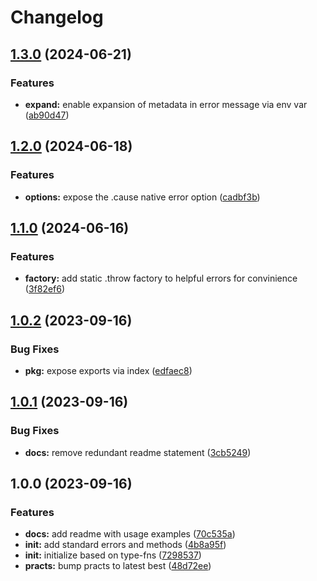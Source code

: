 # Changelog

## [1.3.0](https://github.com/ehmpathy/error-fns/compare/v1.2.0...v1.3.0) (2024-06-21)


### Features

* **expand:** enable expansion of metadata in error message via env var ([ab90d47](https://github.com/ehmpathy/error-fns/commit/ab90d474deccf2804d48ace4e51c97125747afdf))

## [1.2.0](https://github.com/ehmpathy/error-fns/compare/v1.1.0...v1.2.0) (2024-06-18)


### Features

* **options:** expose the .cause native error option ([cadbf3b](https://github.com/ehmpathy/error-fns/commit/cadbf3beb59c1ef5828d5dc05339e9b113751893))

## [1.1.0](https://github.com/ehmpathy/error-fns/compare/v1.0.2...v1.1.0) (2024-06-16)


### Features

* **factory:** add static .throw factory to helpful errors for convinience ([3f82ef6](https://github.com/ehmpathy/error-fns/commit/3f82ef65c0a53d08b7cddf26b5fd6ef1f7079fba))

## [1.0.2](https://github.com/ehmpathy/error-fns/compare/v1.0.1...v1.0.2) (2023-09-16)


### Bug Fixes

* **pkg:** expose exports via index ([edfaec8](https://github.com/ehmpathy/error-fns/commit/edfaec81b02115ef1520bd17a6d2e664f8e878fd))

## [1.0.1](https://github.com/ehmpathy/error-fns/compare/v1.0.0...v1.0.1) (2023-09-16)


### Bug Fixes

* **docs:** remove redundant readme statement ([3cb5249](https://github.com/ehmpathy/error-fns/commit/3cb52492f86e24dec386cc1cff1c9e73d0675c4b))

## 1.0.0 (2023-09-16)


### Features

* **docs:** add readme with usage examples ([70c535a](https://github.com/ehmpathy/error-fns/commit/70c535ad151e76860e216353aaec02a18ddceb69))
* **init:** add standard errors and methods ([4b8a95f](https://github.com/ehmpathy/error-fns/commit/4b8a95f1e067fe301bdc55362e649d1daeb664d7))
* **init:** initialize based on type-fns ([7298537](https://github.com/ehmpathy/error-fns/commit/7298537483f931d5bbc26cfe20516002cd419d39))
* **practs:** bump practs to latest best ([48d72ee](https://github.com/ehmpathy/error-fns/commit/48d72ee5d6c3e98354f338fc495ecd86db378f50))
